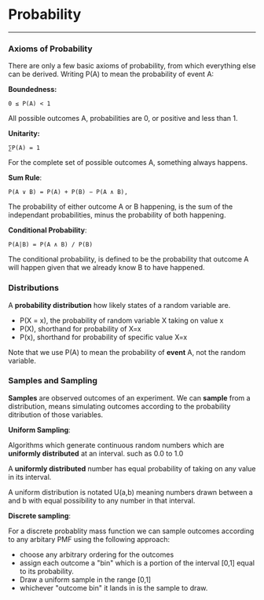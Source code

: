 # Probability
---
### Axioms of Probability
There are only a few basic axioms of probability, from which everything else can be derived. Writing P(A) to mean the probability of event A:

**Boundedness:**

    0 ≤ P(A) < 1
    
All possible outcomes A, probabilities are 0, or positive and less than 1.

**Unitarity:**

    ∑P(A) = 1

For the complete set of possible outcomes A, something always happens.

**Sum Rule**:

    P(A ∨ B) = P(A) + P(B) − P(A ∧ B),
The probability of either outcome A or B happening, is the sum of the independant probabilities, minus the probability of both happening.

**Conditional Probability**:

    P(A|B) = P(A ∧ B) / P(B)
The conditional probability, is defined to be the probability that outcome A will happen given that we already know B to have happened.

### Distributions

A **probability distribution** how likely states of a random variable are. 

- P(X = x), the probability of random variable X taking on value x
- P(X), shorthand for probability of X=x
- P(x), shorthand for probability of specific value X=x

Note that we use P(A) to mean the probability of **event** A, not the random variable.

### Samples and Sampling

**Samples** are observed outcomes of an experiment. We can **sample** from a distribution, means simulating outcomes according to the probability ditribution of those variables.

**Uniform Sampling**:

Algorithms which generate continuous random numbers which are **uniformly distributed** at an interval. such as 0.0 to 1.0 

A **uniformly distributed** number has equal probability of taking on any value in its interval. 

A uniform distribution is notated U(a,b) meaning numbers drawn between a and b with equal possibility to any number in that interval. 

**Discrete sampling**: 

For a discrete probablity mass function we can sample outcomes according to any arbitary PMF using the following approach:
- choose any arbitrary ordering for the outcomes
- assign each outcome a "bin" which is a portion of the interval [0,1] equal to its probability.
- Draw a uniform sample in the range [0,1]
- whichever "outcome bin" it lands in is the sample to draw.

